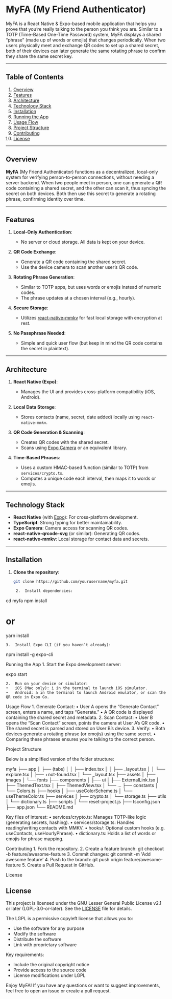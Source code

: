 # MyFA (My Friend Authenticator)

MyFA is a React Native & Expo-based mobile application that helps you prove that you’re really talking to the person you think you are. Similar to a TOTP (Time-Based One-Time Password) system, MyFA displays a shared “phrase” (made up of words or emojis) that changes periodically. When two users physically meet and exchange QR codes to set up a shared secret, both of their devices can later generate the same rotating phrase to confirm they share the same secret key.

---

## Table of Contents

1. [Overview](#overview)  
2. [Features](#features)  
3. [Architecture](#architecture)  
4. [Technology Stack](#technology-stack)  
5. [Installation](#installation)  
6. [Running the App](#running-the-app)  
7. [Usage Flow](#usage-flow)  
8. [Project Structure](#project-structure)  
9. [Contributing](#contributing)  
10. [License](#license)

---

## Overview

**MyFA** (My Friend Authenticator) functions as a decentralized, local-only system for verifying person-to-person connections, without needing a server backend. When two people meet in person, one can generate a QR code containing a shared secret, and the other can scan it, thus syncing the secret on both devices. Both then use this secret to generate a rotating phrase, confirming identity over time.

---

## Features

1. **Local-Only Authentication**:  
   - No server or cloud storage. All data is kept on your device.

2. **QR Code Exchange**:  
   - Generate a QR code containing the shared secret.  
   - Use the device camera to scan another user’s QR code.

3. **Rotating Phrase Generation**:  
   - Similar to TOTP apps, but uses words or emojis instead of numeric codes.  
   - The phrase updates at a chosen interval (e.g., hourly).

4. **Secure Storage**:  
   - Utilizes [react-native-mmkv](https://github.com/mrousavy/react-native-mmkv) for fast local storage with encryption at rest.

5. **No Passphrase Needed**:  
   - Simple and quick user flow (but keep in mind the QR code contains the secret in plaintext).

---

## Architecture

1. **React Native (Expo)**:  
   - Manages the UI and provides cross-platform compatibility (iOS, Android).

2. **Local Data Storage**:  
   - Stores contacts (name, secret, date added) locally using `react-native-mmkv`.  

3. **QR Code Generation & Scanning**:  
   - Creates QR codes with the shared secret.  
   - Scans using [Expo Camera](https://docs.expo.dev/versions/latest/sdk/camera/) or an equivalent library.

4. **Time-Based Phrases**:  
   - Uses a custom HMAC-based function (similar to TOTP) from `services/crypto.ts`.  
   - Computes a unique code each interval, then maps it to words or emojis.

---

## Technology Stack

- **React Native** (with [Expo](https://expo.dev/)): For cross-platform development.  
- **TypeScript**: Strong typing for better maintainability.  
- **Expo Camera**: Camera access for scanning QR codes.  
- **react-native-qrcode-svg** (or similar): Generating QR codes.  
- **react-native-mmkv**: Local storage for contact data and secrets.  

---

## Installation

1. **Clone the repository**:
   ```bash
   git clone https://github.com/yourusername/myfa.git

	2.	Install dependencies:

cd myfa
npm install
# or
yarn install


	3.	Install Expo CLI (if you haven’t already):

npm install -g expo-cli

Running the App
	1.	Start the Expo development server:

expo start


	2.	Run on your device or simulator:
	•	iOS (Mac only): i in the terminal to launch iOS simulator.
	•	Android: a in the terminal to launch Android emulator, or scan the QR code in Expo Go.

Usage Flow
	1.	Generate Contact:
	•	User A opens the “Generate Contact” screen, enters a name, and taps “Generate.”
	•	A QR code is displayed containing the shared secret and metadata.
	2.	Scan Contact:
	•	User B opens the “Scan Contact” screen, points the camera at User A’s QR code.
	•	The shared secret is parsed and stored on User B’s device.
	3.	Verify:
	•	Both devices generate a rotating phrase (or emojis) using the same secret.
	•	Comparing these phrases ensures you’re talking to the correct person.

Project Structure

Below is a simplified version of the folder structure:

myfa
├── app
│   ├── (tabs)
│   │   ├── index.tsx
│   │   ├── _layout.tsx
│   │   └── explore.tsx
│   ├── +not-found.tsx
│   └── _layout.tsx
├── assets
│   ├── images
│   └── fonts
├── components
│   ├── ui
│   ├── ExternalLink.tsx
│   ├── ThemedText.tsx
│   ├── ThemedView.tsx
│   └── ...
├── constants
│   └── Colors.ts
├── hooks
│   ├── useColorScheme.ts
│   └── useThemeColor.ts
├── services
│   ├── crypto.ts
│   └── storage.ts
├── utils
│   └── dictionary.ts
├── scripts
│   └── reset-project.js
├── tsconfig.json
├── app.json
└── README.md

Key files of interest:
	•	services/crypto.ts: Manages TOTP-like logic (generating secrets, hashing).
	•	services/storage.ts: Handles reading/writing contacts with MMKV.
	•	hooks/: Optional custom hooks (e.g. useContacts, useHourlyPhrase).
	•	dictionary.ts: Holds a list of words or emojis for phrase mapping.

Contributing
	1.	Fork the repository.
	2.	Create a feature branch: git checkout -b feature/awesome-feature
	3.	Commit changes: git commit -m 'Add awesome feature'
	4.	Push to the branch: git push origin feature/awesome-feature
	5.	Create a Pull Request in GitHub.

License

## License

This project is licensed under the GNU Lesser General Public License v2.1 or later (LGPL-3.0-or-later). See the [LICENSE](LICENSE) file for details.

The LGPL is a permissive copyleft license that allows you to:
- Use the software for any purpose
- Modify the software
- Distribute the software
- Link with proprietary software

Key requirements:
- Include the original copyright notice
- Provide access to the source code
- License modifications under LGPL

Enjoy MyFA! If you have any questions or want to suggest improvements, feel free to open an issue or create a pull request.
